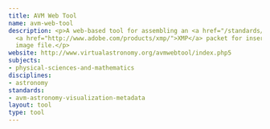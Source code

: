 ```yaml
---
title: AVM Web Tool
name: avm-web-tool
description: <p>A web-based tool for assembling an <a href="/standards/avm-astronomy-visualization-metadata.html">AVM</a>-compliant
  <a href="http://www.adobe.com/products/xmp/">XMP</a> packet for insertion into an
  image file.</p>
website: http://www.virtualastronomy.org/avmwebtool/index.php5
subjects:
- physical-sciences-and-mathematics
disciplines:
- astronomy
standards:
- avm-astronomy-visualization-metadata
layout: tool
type: tool
---
```


